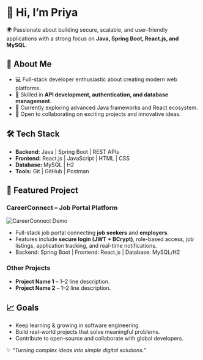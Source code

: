 # 👋 Hi, I’m Priya  

🌍 Passionate about building secure, scalable, and user-friendly applications with a strong focus on **Java, Spring Boot, React.js, and MySQL**.  

## 🚀 About Me  
- 💻 Full-stack developer enthusiastic about creating modern web platforms.  
- 🔑 Skilled in **API development, authentication, and database management**.  
- 🌱 Currently exploring advanced Java frameworks and React ecosystem.  
- 🤝 Open to collaborating on exciting projects and innovative ideas.  

## 🛠️ Tech Stack  
- **Backend:** Java | Spring Boot | REST APIs  
- **Frontend:** React.js | JavaScript | HTML | CSS  
- **Database:** MySQL | H2  
- **Tools:** Git | GitHub | Postman  

## 📂 Featured Project  

### **CareerConnect – Job Portal Platform**
![CareerConnect Demo](https://via.placeholder.com/600x300?text=CareerConnect+Job+Portal)
- Full-stack job portal connecting **job seekers** and **employers**.  
- Features include **secure login (JWT + BCrypt)**, role-based access, job listings, application tracking, and real-time notifications.  
- Backend: Spring Boot | Frontend: React.js | Database: MySQL/H2  

### **Other Projects**
- **Project Name 1** – 1–2 line description.  
- **Project Name 2** – 1–2 line description.  

## 📈 Goals  
- Keep learning & growing in software engineering.  
- Build real-world projects that solve meaningful problems.  
- Contribute to open-source and collaborate with global developers.  

✨ *“Turning complex ideas into simple digital solutions.”*  
